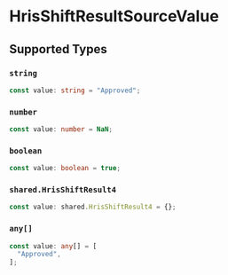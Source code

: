 # HrisShiftResultSourceValue


## Supported Types

### `string`

```typescript
const value: string = "Approved";
```

### `number`

```typescript
const value: number = NaN;
```

### `boolean`

```typescript
const value: boolean = true;
```

### `shared.HrisShiftResult4`

```typescript
const value: shared.HrisShiftResult4 = {};
```

### `any[]`

```typescript
const value: any[] = [
  "Approved",
];
```


